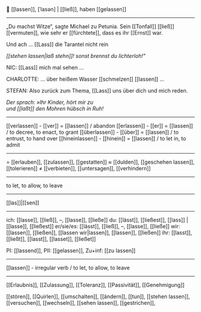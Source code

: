 🤲 [[lassen]], [ˈlasən] | [[ließ]], haben [[gelassen]]

---
„Du machst Witze“, sagte Michael zu Petunia. Sein [[Tonfall]] [[ließ]] [[vermuten]], wie sehr er [[fürchtete]], dass es ihr [[Ernst]] war.

Und ach ... [[Lass]] die Tarantel nicht rein

*[[stehen lassen|laß stehn]]! sonst brennst du lichterloh!"*

NIC: [[Lass]] mich mal sehen …  

CHARLOTTE: … über heißem Wasser [[schmelzen]] [[lassen]] …  

STEFAN: Also zurück zum Thema, [[Lass]] uns über dich und mich reden. 

*Der sprach: »Ihr Kinder, hört mir zu*  
*und [[laßt]] den Mohren hübsch in Ruh!*  

---
[[verlassen]] - [[ver]] = [[lassen]]           / abandon
[[erlassen]] - [[er]] = [[lassen]]               / to decree, to enact, to grant
[[überlassen]] - [[über]] = [[lassen]]      / to entrust, to hand over
[[hineinlassen]] - [[hinein]] = [[lassen]] / to let in, to admit

---
= [[erlauben]], [[zulassen]], [[gestatten]]
≈ [[dulden]], [[geschehen lassen]], [[tolerieren]]
≠ [[verbieten]], [[untersagen]], [[verhindern]]

---
to let, to allow, to leave

---
[[las]]|[[sen]]

---
ich: [[lasse]], [[ließ]], –, [[lasse]], [[ließe]]
du: [[lässt]], [[ließest]], [[lass]] | [[lasse]], [[ließest]]
er/sie/es: [[lässt]], [[ließ]], –, [[lasse]], [[ließe]]
wir: [[lassen]], [[ließen]], [[lassen wir|lassen]], [[lassen]], [[ließen]]
ihr: [[lasst]], [[ließt]], [[lasst]], [[lasset]], [[ließet]]

PI: [[lassend]], PII: [[gelassen]], Zu+inf: [[zu lassen]]

---
[[lassen]] - irregular verb / to let, to allow, to leave

---
[[Erlaubnis]], [[Zulassung]], [[Toleranz]], [[Passivität]], [[Genehmigung]]

[[stören]], [[Quirlen]], [[umschalten]], [[ändern]], [[tun]], [[stehen lassen]], [[versuchen]], [[wechseln]], [[sehen lassen]], [[gestrichen]], 